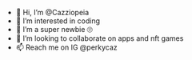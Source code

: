 - 👋 Hi, I’m @Cazziopeia
- 👀 I’m interested in coding
- 🌱 I’m a super newbie 🙄
- 💞️ I’m looking to collaborate on apps and nft games
- 📫 Reach me on IG @perkycaz

<!---
Cazziopeia/Cazziopeia is a ✨ special ✨ repository because its `README.md` (this file) appears on your GitHub profile.
You can click the Preview link to take a look at your changes.
--->
